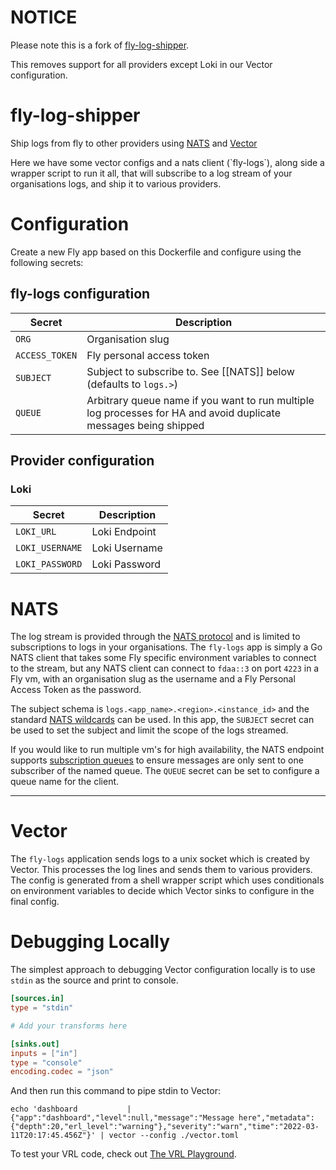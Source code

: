 # NOTICE

Please note this is a fork of [fly-log-shipper](https://github.com/superfly/fly-log-shipper).

This removes support for all providers except Loki in our Vector configuration.

# fly-log-shipper

Ship logs from fly to other providers using [NATS](https://docs.nats.io/) and [Vector](https://vector.dev/)

Here we have some vector configs and a nats client (\`fly-logs\`), along side a wrapper script to run it all, that will subscribe to a log stream of your organisations logs, and ship it to various providers.

# Configuration

Create a new Fly app based on this Dockerfile and configure using the following secrets:

## fly-logs configuration

| Secret         | Description                                                                                                      |
| -------------- | ---------------------------------------------------------------------------------------------------------------- |
| `ORG`          | Organisation slug                                                                                                |
| `ACCESS_TOKEN` | Fly personal access token                                                                                        |
| `SUBJECT`        | Subject to subscribe to. See [[NATS]] below (defaults to `logs.>`)                                             |
| `QUEUE`        | Arbitrary queue name if you want to run multiple log processes for HA and avoid duplicate messages being shipped |

## Provider configuration

### Loki

| Secret          | Description   |
| --------------- | ------------- |
| `LOKI_URL`      | Loki Endpoint |
| `LOKI_USERNAME` | Loki Username |
| `LOKI_PASSWORD` | Loki Password |


# NATS

The log stream is provided through the [NATS protocol](https://docs.nats.io/nats-protocol/nats-protocol) and is limited to subscriptions to logs in your organisations. The `fly-logs` app is simply a Go NATS client that takes some Fly specific environment variables to connect to the stream, but any NATS client can connect to `fdaa::3` on port `4223` in a Fly vm, with an organisation slug as the username and a Fly Personal Access Token as the password.

The subject schema is `logs.<app_name>.<region>.<instance_id>` and the standard [NATS wildcards](https://docs.nats.io/nats-concepts/subjects#wildcards) can be used. In this app, the `SUBJECT` secret can be used to set the subject and limit the scope of the logs streamed.

If you would like to run multiple vm's for high availability, the NATS endpoint supports [subscription queues](https://docs.nats.io/nats-concepts/queue) to ensure messages are only sent to one subscriber of the named queue. The `QUEUE` secret can be set to configure a queue name for the client.

---

# Vector

The `fly-logs` application sends logs to a unix socket which is created by Vector. This processes the log lines and sends them to various providers. The config is generated from a shell wrapper script which uses conditionals on environment variables to decide which Vector sinks to configure in the final config.

# Debugging Locally

The simplest approach to debugging Vector configuration locally is to use `stdin` as the source and print to console.

```toml
[sources.in]
type = "stdin"

# Add your transforms here

[sinks.out]
inputs = ["in"]
type = "console"
encoding.codec = "json"
```

And then run this command to pipe stdin to Vector:
```
echo 'dashboard           | {"app":"dashboard","level":null,"message":"Message here","metadata":{"depth":20,"erl_level":"warning"},"severity":"warn","time":"2022-03-11T20:17:45.456Z"}' | vector --config ./vector.toml
```

To test your VRL code, check out [The VRL Playground](https://vrl-web.netlify.app/).